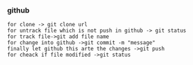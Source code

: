   ### github  
    for clone -> git clone url
    for untrack file which is not push in github -> git status
    for track file->git add file name
    for change into github ->git commit -m "message"
    finally let github this arte the changes ->git push
    for cheack if file modified ->git status


